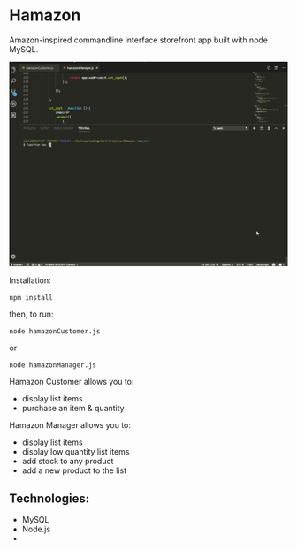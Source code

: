 # Hamazon
Amazon-inspired commandline interface storefront app built with node MySQL.

![](hamazon_demo.gif)

Installation:
```
npm install
```

then, to run:
```
node hamazonCustomer.js
```
or
```
node hamazonManager.js
```

Hamazon Customer allows you to:
- display list items
- purchase an item & quantity

Hamazon Manager allows you to:
- display list items
- display low quantity list items
- add stock to any product
- add a new product to the list

## Technologies:
- MySQL
- Node.js
- 